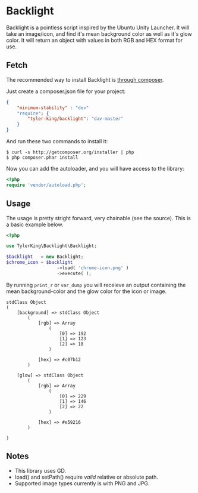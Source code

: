 # Backlight

Backlight is a pointless script inspired by the Ubuntu Unity Launcher. It will take an image/icon,
and find it's mean background color as well as it's glow color. It will return an object with
values in both RGB and HEX format for use.

## Fetch

The recommended way to install Backlight is [through composer](http://packagist.org).

Just create a composer.json file for your project:

```JSON
{
    "minimum-stability" : "dev"
    "require": {
        "tyler-king/backlight": "dav-master"
    }
}
```

And run these two commands to install it:

    $ curl -s http://getcomposer.org/installer | php
    $ php composer.phar install

Now you can add the autoloader, and you will have access to the library:

```php
<?php
require 'vendor/autoload.php';
```

## Usage

The usage is pretty stright forward, very chainable (see the source). This is a 
basic example below.

```php
<?php

use TylerKing\Backlight\Backlight;

$backlight   = new Backlight;
$chrome_icon = $backlight
                   ->load( 'chrome-icon.png' )
                   ->execute( );
```

By running `print_r` or `var_dump` you will receieve an output containing the mean 
background-color and the glow color for the icon or image.

```
stdClass Object
(
    [background] => stdClass Object
        (
            [rgb] => Array
                (
                    [0] => 192
                    [1] => 123
                    [2] => 18
                )

            [hex] => #c07b12
        )

    [glow] => stdClass Object
        (
            [rgb] => Array
                (
                    [0] => 229
                    [1] => 146
                    [2] => 22
                )

            [hex] => #e59216
        )

)
```

## Notes

* This library uses GD.
* load() and setPath() require *valid* relative or absolute path.
* Supported image types currently is with PNG and JPG.
